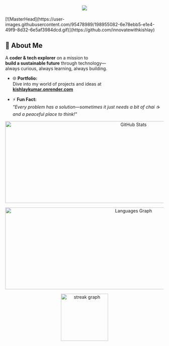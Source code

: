<h1 align="center">
    <img src="https://readme-typing-svg.herokuapp.com/?font=Righteous&size=35&center=true&vCenter=true&width=500&height=70&duration=5000&lines=Hi+There!+👋;I'm+Kishlay!;Currently+pursuing+B.Tech;" />
</h1>
[![MasterHead](https://user-images.githubusercontent.com/95478989/198955082-6e78ebb5-e1e4-49f9-8d32-6e5af3984dcd.gif)](https://github.com/innovatewithkishlay)

## 🌟 **About Me**

A **coder & tech explorer** on a mission to  
**build a sustainable future** through technology—  
always curious, always learning, always building.

- 🌐 **Portfolio:**  
  Dive into my world of projects and ideas at  
  [**kishlaykumar.onrender.com**](https://kishlaykumar.onrender.com)

- ⚡ **Fun Fact:**  
  *"Every problem has a solution—sometimes it just needs a bit of chai ☕ and a peaceful place to think!"*


<div align="center">
  <img 
    src="https://github-readme-stats.vercel.app/api?username=innovatewithkishlay&show_icons=true&count_private=true&include_all_commits=true&theme=tokyonight&hide_border=true" 
    height="260" 
    width="800"
    alt="GitHub Stats" 
  />

  <img 
    src="https://github-readme-stats.vercel.app/api/top-langs/?username=innovatewithkishlay&layout=compact&langs_count=10&theme=tokyonight&hide_border=true&custom_width=800&hide=html,css" 
    height="260" 
    width="800"
    alt="Languages Graph" 
  />

  <img src="https://streak-stats.demolab.com?user=innovatewithkishlay&mode=daily&theme=tokyonight&hide_border=true&border_radius=5&token=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" height="150" alt="streak graph" />
</div>
 
